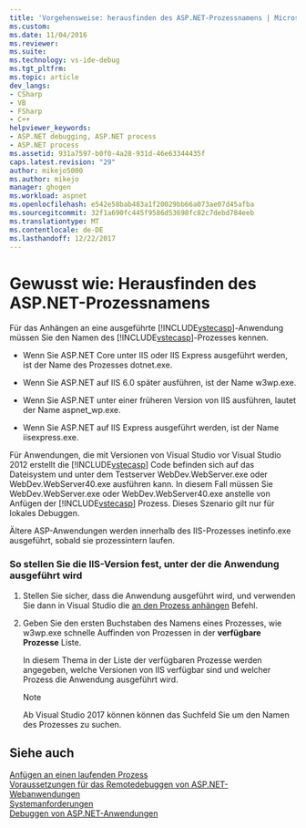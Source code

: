 ```yaml
---
title: 'Vorgehensweise: herausfinden des ASP.NET-Prozessnamens | Microsoft Docs'
ms.custom: 
ms.date: 11/04/2016
ms.reviewer: 
ms.suite: 
ms.technology: vs-ide-debug
ms.tgt_pltfrm: 
ms.topic: article
dev_langs:
- CSharp
- VB
- FSharp
- C++
helpviewer_keywords:
- ASP.NET debugging, ASP.NET process
- ASP.NET process
ms.assetid: 931a7597-b0f0-4a28-931d-46e63344435f
caps.latest.revision: "29"
author: mikejo5000
ms.author: mikejo
manager: ghogen
ms.workload: aspnet
ms.openlocfilehash: e542e58bab483a1f20029bb66a073ae07d45afba
ms.sourcegitcommit: 32f1a690fc445f9586d53698fc82c7debd784eeb
ms.translationtype: MT
ms.contentlocale: de-DE
ms.lasthandoff: 12/22/2017
---
```

# <a name="how-to-find-the-name-of-the-aspnet-process"></a>Gewusst wie: Herausfinden des ASP.NET-Prozessnamens
Für das Anhängen an eine ausgeführte [!INCLUDE[vstecasp](../code-quality/includes/vstecasp_md.md)]-Anwendung müssen Sie den Namen des [!INCLUDE[vstecasp](../code-quality/includes/vstecasp_md.md)]-Prozesses kennen.  

-   Wenn Sie ASP.NET Core unter IIS oder IIS Express ausgeführt werden, ist der Name des Prozesses dotnet.exe.

-   Wenn Sie ASP.NET auf IIS 6.0 später ausführen, ist der Name w3wp.exe.  
  
-   Wenn Sie ASP.NET unter einer früheren Version von IIS ausführen, lautet der Name aspnet_wp.exe.

-   Wenn Sie ASP.NET auf IIS Express ausgeführt werden, ist der Name iisexpress.exe.
  
Für Anwendungen, die mit Versionen von Visual Studio vor Visual Studio 2012 erstellt die [!INCLUDE[vstecasp](../code-quality/includes/vstecasp_md.md)] Code befinden sich auf das Dateisystem und unter dem Testserver WebDev.WebServer.exe oder WebDev.WebServer40.exe ausführen kann. In diesem Fall müssen Sie WebDev.WebServer.exe oder WebDev.WebServer40.exe anstelle von Anfügen der [!INCLUDE[vstecasp](../code-quality/includes/vstecasp_md.md)] Prozess. Dieses Szenario gilt nur für lokales Debuggen.
  
Ältere ASP-Anwendungen werden innerhalb des IIS-Prozesses inetinfo.exe ausgeführt, sobald sie prozessintern laufen.  

### <a name="to-determine-the-iis-version-under-which-the-application-is-running"></a>So stellen Sie die IIS-Version fest, unter der die Anwendung ausgeführt wird  

1.  Stellen Sie sicher, dass die Anwendung ausgeführt wird, und verwenden Sie dann in Visual Studio die [an den Prozess anhängen](../debugger/attach-to-running-processes-with-the-visual-studio-debugger.md) Befehl.

2.  Geben Sie den ersten Buchstaben des Namens eines Prozesses, wie w3wp.exe schnelle Auffinden von Prozessen in der **verfügbare Prozesse** Liste.

    In diesem Thema in der Liste der verfügbaren Prozesse werden angegeben, welche Versionen von IIS verfügbar sind und welcher Prozess die Anwendung ausgeführt wird.

    > [!NOTE]
    > Ab Visual Studio 2017 können können das Suchfeld Sie um den Namen des Prozesses zu suchen.
  
## <a name="see-also"></a>Siehe auch  
 [Anfügen an einen laufenden Prozess](../debugger/attach-to-running-processes-with-the-visual-studio-debugger.md)  
 [Voraussetzungen für das Remotedebuggen von ASP.NET-Webanwendungen](../debugger/prerequistes-for-remote-debugging-web-applications.md)   
 [Systemanforderungen](../debugger/aspnet-debugging-system-requirements.md)   
 [Debuggen von ASP.NET-Anwendungen](../debugger/how-to-enable-debugging-for-aspnet-applications.md)
